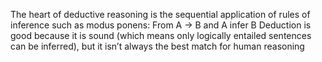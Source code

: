 The heart of deductive reasoning is the sequential application of rules of inference such as modus ponens:
From A -> B and A  infer  B
Deduction is good because it is sound (which means only logically entailed sentences can be inferred), but it isn’t always the best match for human reasoning


